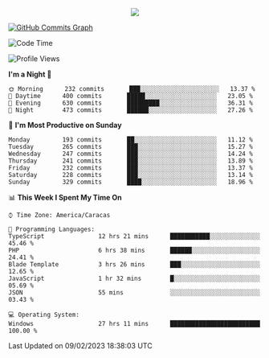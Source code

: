 <p align="center">
  <a href="http://www.github.com/thevacs">
    <img src="https://github-readme-streak-stats.herokuapp.com/?user=thevacs&stroke=ffffff&background=1c1917&ring=0891b2&fire=0891b2&currStreakNum=ffffff&currStreakLabel=0891b2&sideNums=ffffff&sideLabels=ffffff&dates=ffffff&hide_border=true" />
  </a>
  
  <a href="http://www.github.com/thevacs"><img src="https://github-readme-activity-graph.cyclic.app/graph?username=thevacs&bg_color=000000&color=ffffff&line=ff0000&point=ebebeb&area=true&hide_border=true" alt="GitHub Commits Graph" /></a>
  
</p>

<!--START_SECTION:waka-->
![Code Time](http://img.shields.io/badge/Code%20Time-1%2C129%20hrs%2039%20mins-blue)

![Profile Views](http://img.shields.io/badge/Profile%20Views-4-blue)

**I'm a Night 🦉** 

```text
🌞 Morning      232 commits       ███░░░░░░░░░░░░░░░░░░░░░░   13.37 % 
🌆 Daytime      400 commits       █████░░░░░░░░░░░░░░░░░░░░   23.05 % 
🌃 Evening      630 commits       █████████░░░░░░░░░░░░░░░░   36.31 % 
🌙 Night        473 commits       ██████░░░░░░░░░░░░░░░░░░░   27.26 % 

```
📅 **I'm Most Productive on Sunday** 

```text
Monday         193 commits       ██░░░░░░░░░░░░░░░░░░░░░░░   11.12 % 
Tuesday        265 commits       ███░░░░░░░░░░░░░░░░░░░░░░   15.27 % 
Wednesday      247 commits       ███░░░░░░░░░░░░░░░░░░░░░░   14.24 % 
Thursday       241 commits       ███░░░░░░░░░░░░░░░░░░░░░░   13.89 % 
Friday         232 commits       ███░░░░░░░░░░░░░░░░░░░░░░   13.37 % 
Saturday       228 commits       ███░░░░░░░░░░░░░░░░░░░░░░   13.14 % 
Sunday         329 commits       ████░░░░░░░░░░░░░░░░░░░░░   18.96 % 

```


📊 **This Week I Spent My Time On** 

```text
⌚︎ Time Zone: America/Caracas

💬 Programming Languages: 
TypeScript               12 hrs 21 mins      ███████████░░░░░░░░░░░░░░   45.46 % 
PHP                      6 hrs 38 mins       ██████░░░░░░░░░░░░░░░░░░░   24.41 % 
Blade Template           3 hrs 26 mins       ███░░░░░░░░░░░░░░░░░░░░░░   12.65 % 
JavaScript               1 hr 32 mins        █░░░░░░░░░░░░░░░░░░░░░░░░   05.69 % 
JSON                     55 mins             ░░░░░░░░░░░░░░░░░░░░░░░░░   03.43 % 

💻 Operating System: 
Windows                  27 hrs 11 mins      █████████████████████████   100.00 % 

```


 Last Updated on 09/02/2023 18:38:03 UTC
<!--END_SECTION:waka-->
